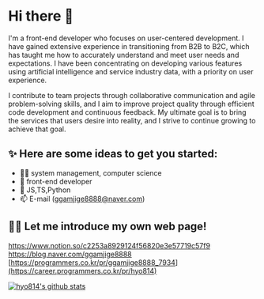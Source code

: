 # Hi there 👋
I'm a front-end developer who focuses on user-centered development. I have gained extensive experience in transitioning from B2B to B2C, which has taught me how to accurately understand and meet user needs and expectations. I have been concentrating on developing various features using artificial intelligence and service industry data, with a priority on user experience.

I contribute to team projects through collaborative communication and agile problem-solving skills, and I aim to improve project quality through efficient code development and continuous feedback. My ultimate goal is to bring the services that users desire into reality, and I strive to continue growing to achieve that goal.



## ✨ Here are some ideas to get you started:
- 👩‍🎓 system management, computer science
- 🔭 front-end developer
- 🌱 JS,TS,Python
- 📫 E-mail (ggamjige8888@naver.com)


## 👩‍💻 Let me introduce my own web page! <br>
[https://www.notion.so/c2253a8929124f56820e3e57719c57f9<br>](https://hyo814.notion.site/24-01-1c2b63cbf8484e718b746057f1bf856b)
https://blog.naver.com/ggamjige8888  
[https://programmers.co.kr/pr/ggamjige8888_7934](https://career.programmers.co.kr/pr/hyo814)


[![hyo814's github stats](https://github-readme-stats.vercel.app/api?username=hyo814)](https://github.com/anuraghazra/github-readme-stats)
